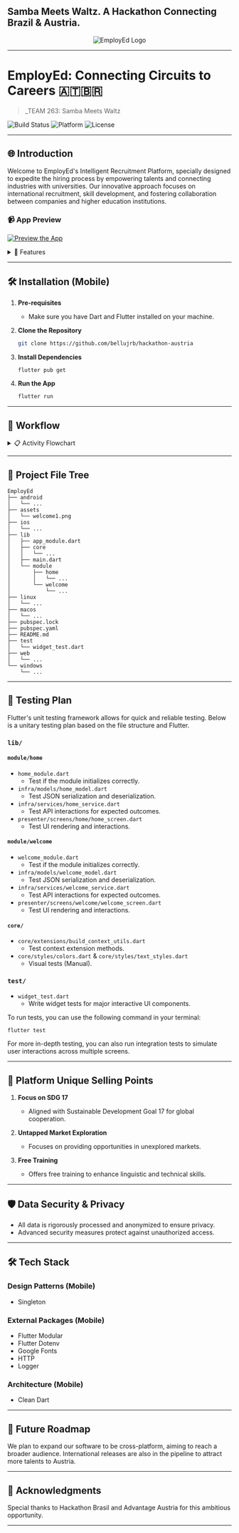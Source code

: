 ## Samba Meets Waltz. A Hackathon Connecting Brazil & Austria.

<div align="center">
    <img src="/logo2.png" alt="EmployEd Logo">
</div>

---

# EmployEd: Connecting Circuits to Careers 🇦🇹🇧🇷

> _TEAM 263: Samba Meets Waltz

![Build Status](https://img.shields.io/badge/Build-Passing-brightgreen)
![Platform](https://img.shields.io/badge/Platform-Mobile-blue)
![License](https://img.shields.io/badge/License-MIT-green)

---

## 🌐 Introduction

Welcome to EmployEd's Intelligent Recruitment Platform, specially designed to expedite the hiring process by empowering talents and connecting industries with universities. Our innovative approach focuses on international recruitment, skill development, and fostering collaboration between companies and higher education institutions.

### 📹 App Preview 

[![Preview the App](assets/readme/prototype1.png)](https://www.youtube.com/shorts/JuuGVvMb2jA)

<details>
<summary>🌟 Features</summary>

### 🔹 Automatic Europass Resume Converter
Automatically convert your resumes into the Europass format through integration with platforms like LinkedIn.

### 🔹 Skill Compatibility Analyzer
Evaluate your skills against available job openings and receive a report on areas for improvement.

### 🔹 Training Trails for Different Levels
Free training modules to boost your language skills and give you a competitive edge in the job market.

</details>

---

## 🛠 Installation (Mobile)

1. **Pre-requisites**
    - Make sure you have Dart and Flutter installed on your machine.

2. **Clone the Repository**

    ```bash
    git clone https://github.com/bellujrb/hackathon-austria
    ```

3. **Install Dependencies**

    ```bash
    flutter pub get
    ```

4. **Run the App**

    ```bash
    flutter run
    ```

---

## 🔄 Workflow

<details>
<summary>📋 Activity Flowchart</summary>

The system features integrate into a workflow that allows companies to forecast growth and actively participate in talent formation. 

1. **User Registration**
    - Both talents and companies register on the platform.
  
2. **Europass Resume Creation**
    - Import resumes from platforms like LinkedIn.
  
3. **Skill Compatibility Analysis**
    - Use the Skill Compatibility Analyzer for skill assessment.
  
4. **Training and Improvement**
    - Access Training Trails to enhance skills.
  
5. **Company Collaboration**
    - Companies can search for talents based on specific needs.

</details>

---

## 📂 Project File Tree

```
EmployEd
├── android
│   └── ...
├── assets
│   └── welcome1.png
├── ios
│   └── ...
├── lib
│   ├── app_module.dart
│   ├── core
│   │   └── ...
│   ├── main.dart
│   └── module
│       ├── home
│       │   └── ...
│       └── welcome
│           └── ...
├── linux
│   └── ...
├── macos
│   └── ...
├── pubspec.lock
├── pubspec.yaml
├── README.md
├── test
│   └── widget_test.dart
├── web
│   └── ...
└── windows
    └── ...
```

---

## 🧪 Testing Plan

Flutter's unit testing framework allows for quick and reliable testing. Below is a unitary testing plan based on the file structure and Flutter.

### `lib/`

#### `module/home`

- `home_module.dart`
    - Test if the module initializes correctly.
- `infra/models/home_model.dart`
    - Test JSON serialization and deserialization.
- `infra/services/home_service.dart`
    - Test API interactions for expected outcomes.
- `presenter/screens/home/home_screen.dart`
    - Test UI rendering and interactions.
  
#### `module/welcome`

- `welcome_module.dart`
    - Test if the module initializes correctly.
- `infra/models/welcome_model.dart`
    - Test JSON serialization and deserialization.
- `infra/services/welcome_service.dart`
    - Test API interactions for expected outcomes.
- `presenter/screens/welcome/welcome_screen.dart`
    - Test UI rendering and interactions.

#### `core/`

- `core/extensions/build_context_utils.dart`
    - Test context extension methods.
- `core/styles/colors.dart` & `core/styles/text_styles.dart`
    - Visual tests (Manual).

### `test/`

- `widget_test.dart`
    - Write widget tests for major interactive UI components.

To run tests, you can use the following command in your terminal:

```bash
flutter test
```

For more in-depth testing, you can also run integration tests to simulate user interactions across multiple screens.

---

## 💎 Platform Unique Selling Points

1. **Focus on SDG 17**
    - Aligned with Sustainable Development Goal 17 for global cooperation.

2. **Untapped Market Exploration**
    - Focuses on providing opportunities in unexplored markets.

3. **Free Training**
    - Offers free training to enhance linguistic and technical skills.

---

## 🛡 Data Security & Privacy

- All data is rigorously processed and anonymized to ensure privacy.
- Advanced security measures protect against unauthorized access.

---

## 🛠 Tech Stack

### Design Patterns (Mobile)
- Singleton

### External Packages (Mobile)
- Flutter Modular
- Flutter Dotenv
- Google Fonts
- HTTP
- Logger

### Architecture (Mobile)
- Clean Dart

---

## 🌈 Future Roadmap

We plan to expand our software to be cross-platform, aiming to reach a broader audience. International releases are also in the pipeline to attract more talents to Austria.

---

## 🙏 Acknowledgments

Special thanks to Hackathon Brasil and Advantage Austria for this ambitious opportunity.

---
